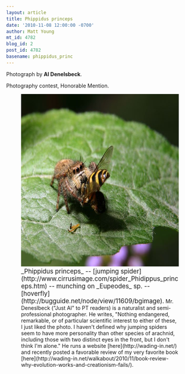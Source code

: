 ```yaml
---
layout: article
title: Phippidus princeps
date: '2010-11-08 12:00:00 -0700'
author: Matt Young
mt_id: 4782
blog_id: 2
post_id: 4782
basename: phippidus_princ
---
```

Photograph by **Al Denelsbeck**.

Photography contest, Honorable Mention.


<figure>
<img src="/uploads/2010/Denelsbeck.Phippidus-princeps__Eupeodes.jpg" alt="Denelsbeck.Phippidus-princeps__Eupeodes.jpg" width="600" height="464" />
<figcaption markdown="span">
<big>_Phippidus princeps_ -- [jumping spider](http://www.cirrusimage.com/spider_Phidippus_princeps.htm) -- munching on _Eupeodes_ sp. -- [hoverfly](http://bugguide.net/node/view/11609/bgimage).</big> Mr. Deneslbeck ("Just Al" to PT readers) is a naturalist and semi-professional photographer. He writes, "Nothing endangered, remarkable, or of particular scientific interest to either of these, I just liked the photo.  I haven't defined why jumping spiders seem to have more personality than other species of arachnid, including those with two distinct eyes in the front, but I don't think I'm alone."  He runs a website [here](http://wading-in.net/) and recently posted a favorable review of my very favorite book [here](http://wading-in.net/walkabout/2010/11/book-review-why-evolution-works-and-creationism-fails/).

</figcaption>
</figure>
